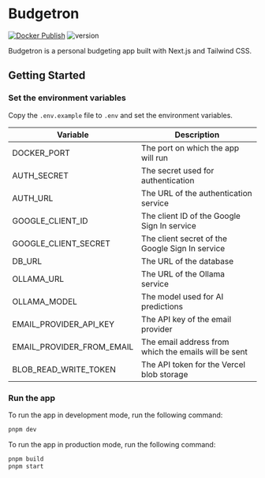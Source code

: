 # Budgetron

[![Docker Publish](https://github.com/raghavan-dev/budgetron/actions/workflows/docker-publish.yml/badge.svg?branch=master)](https://github.com/raghavan-dev/budgetron/actions/workflows/docker-publish.yml) ![version](https://img.shields.io/badge/version-v0.5.0-blue)

Budgetron is a personal budgeting app built with Next.js and Tailwind CSS.

## Getting Started

### Set the environment variables

Copy the `.env.example` file to `.env` and set the environment variables.

| Variable                  | Description                                          |
| ------------------------- | ---------------------------------------------------- |
| DOCKER_PORT               | The port on which the app will run                   |
| AUTH_SECRET               | The secret used for authentication                   |
| AUTH_URL                  | The URL of the authentication service                |
| GOOGLE_CLIENT_ID          | The client ID of the Google Sign In service          |
| GOOGLE_CLIENT_SECRET      | The client secret of the Google Sign In service      |
| DB_URL                    | The URL of the database                              |
| OLLAMA_URL                | The URL of the Ollama service                        |
| OLLAMA_MODEL              | The model used for AI predictions                    |
| EMAIL_PROVIDER_API_KEY    | The API key of the email provider                    |
| EMAIL_PROVIDER_FROM_EMAIL | The email address from which the emails will be sent |
| BLOB_READ_WRITE_TOKEN     | The API token for the Vercel blob storage            |

### Run the app

To run the app in development mode, run the following command:

```bash
pnpm dev
```

To run the app in production mode, run the following command:

```bash
pnpm build
pnpm start
```
